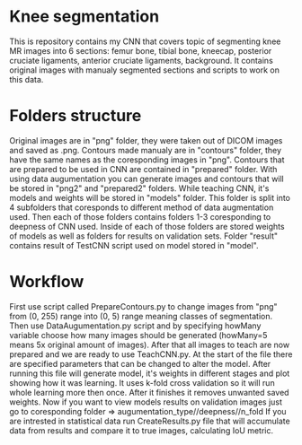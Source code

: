 # Knee segmentation
This is repository contains my CNN that covers topic of segmenting knee MR images into
6 sections: femur bone, tibial bone, kneecap, posterior cruciate ligaments, anterior cruciate ligaments, background.
It contains original images with manualy segmented sections and scripts to work on this data.


# Folders structure
Original images are in "png" folder, they were taken out of DICOM images and saved as .png.
Contours made manualy are in "contours" folder, they have the same names as the coresponding images in "png".
Contours that are prepared to be used in CNN are contained in "prepared" folder.
With using data augumentation you can generate images and contours that will be stored in "png2" and "prepared2" folders.
While teaching CNN, it's models and weights will be stored in "models" folder. This folder is split into 4 subfolders that coresponds to different method of data augmentation used. Then each of those folders contains folders 1-3 coresponding to deepness of CNN used. Inside of each of those folders are stored weights of models as well as folders for results on validation sets.
Folder "result" contains result of TestCNN script used on model stored in "model".

# Workflow
First use script called PrepareContours.py to change images from "png" from (0, 255) range into (0, 5) range meaning classes of segmentation.
Then use DataAugumentation.py script and by specifying howMany variable choose how many images should be generated (howMany=5 means 5x original amount of images).
After that all images to teach are now prepared and we are ready to use TeachCNN.py. At the start of the file there are specified parameters that  can be changed to alter the model. After running this file will generate model, it's weights in different stages and plot showing how it was learning. It uses k-fold cross validation so it will run whole learning more then once. After it finishes it removes unwanted saved weights. 
Now if you want to view models results on validation images just go to coresponding folder => augumentation_type//deepness//n_fold
If you are intrested in statistical data run CreateResults.py file that will accumulate data from results and compare it to true images, calculating IoU metric.
